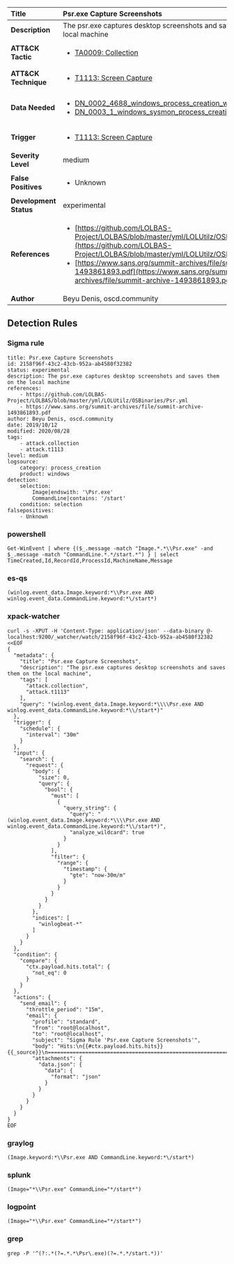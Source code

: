| Title                    | Psr.exe Capture Screenshots       |
|:-------------------------|:------------------|
| **Description**          | The psr.exe captures desktop screenshots and saves them on the local machine |
| **ATT&amp;CK Tactic**    |  <ul><li>[TA0009: Collection](https://attack.mitre.org/tactics/TA0009)</li></ul>  |
| **ATT&amp;CK Technique** | <ul><li>[T1113: Screen Capture](https://attack.mitre.org/techniques/T1113)</li></ul>  |
| **Data Needed**          | <ul><li>[DN_0002_4688_windows_process_creation_with_commandline](../Data_Needed/DN_0002_4688_windows_process_creation_with_commandline.md)</li><li>[DN_0003_1_windows_sysmon_process_creation](../Data_Needed/DN_0003_1_windows_sysmon_process_creation.md)</li></ul>  |
| **Trigger**              | <ul><li>[T1113: Screen Capture](../Triggers/T1113.md)</li></ul>  |
| **Severity Level**       | medium |
| **False Positives**      | <ul><li>Unknown</li></ul>  |
| **Development Status**   | experimental |
| **References**           | <ul><li>[https://github.com/LOLBAS-Project/LOLBAS/blob/master/yml/LOLUtilz/OSBinaries/Psr.yml](https://github.com/LOLBAS-Project/LOLBAS/blob/master/yml/LOLUtilz/OSBinaries/Psr.yml)</li><li>[https://www.sans.org/summit-archives/file/summit-archive-1493861893.pdf](https://www.sans.org/summit-archives/file/summit-archive-1493861893.pdf)</li></ul>  |
| **Author**               | Beyu Denis, oscd.community |


## Detection Rules

### Sigma rule

```
title: Psr.exe Capture Screenshots
id: 2158f96f-43c2-43cb-952a-ab4580f32382
status: experimental
description: The psr.exe captures desktop screenshots and saves them on the local machine
references:
    - https://github.com/LOLBAS-Project/LOLBAS/blob/master/yml/LOLUtilz/OSBinaries/Psr.yml
    - https://www.sans.org/summit-archives/file/summit-archive-1493861893.pdf
author: Beyu Denis, oscd.community
date: 2019/10/12
modified: 2020/08/28
tags:
    - attack.collection
    - attack.t1113
level: medium
logsource:
    category: process_creation
    product: windows
detection:
    selection:
        Image|endswith: '\Psr.exe'
        CommandLine|contains: '/start'
    condition: selection
falsepositives:
    - Unknown

```





### powershell
    
```
Get-WinEvent | where {($_.message -match "Image.*.*\\Psr.exe" -and $_.message -match "CommandLine.*.*/start.*") } | select TimeCreated,Id,RecordId,ProcessId,MachineName,Message
```


### es-qs
    
```
(winlog.event_data.Image.keyword:*\\Psr.exe AND winlog.event_data.CommandLine.keyword:*\/start*)
```


### xpack-watcher
    
```
curl -s -XPUT -H 'Content-Type: application/json' --data-binary @- localhost:9200/_watcher/watch/2158f96f-43c2-43cb-952a-ab4580f32382 <<EOF
{
  "metadata": {
    "title": "Psr.exe Capture Screenshots",
    "description": "The psr.exe captures desktop screenshots and saves them on the local machine",
    "tags": [
      "attack.collection",
      "attack.t1113"
    ],
    "query": "(winlog.event_data.Image.keyword:*\\\\Psr.exe AND winlog.event_data.CommandLine.keyword:*\\/start*)"
  },
  "trigger": {
    "schedule": {
      "interval": "30m"
    }
  },
  "input": {
    "search": {
      "request": {
        "body": {
          "size": 0,
          "query": {
            "bool": {
              "must": [
                {
                  "query_string": {
                    "query": "(winlog.event_data.Image.keyword:*\\\\Psr.exe AND winlog.event_data.CommandLine.keyword:*\\/start*)",
                    "analyze_wildcard": true
                  }
                }
              ],
              "filter": {
                "range": {
                  "timestamp": {
                    "gte": "now-30m/m"
                  }
                }
              }
            }
          }
        },
        "indices": [
          "winlogbeat-*"
        ]
      }
    }
  },
  "condition": {
    "compare": {
      "ctx.payload.hits.total": {
        "not_eq": 0
      }
    }
  },
  "actions": {
    "send_email": {
      "throttle_period": "15m",
      "email": {
        "profile": "standard",
        "from": "root@localhost",
        "to": "root@localhost",
        "subject": "Sigma Rule 'Psr.exe Capture Screenshots'",
        "body": "Hits:\n{{#ctx.payload.hits.hits}}{{_source}}\n================================================================================\n{{/ctx.payload.hits.hits}}",
        "attachments": {
          "data.json": {
            "data": {
              "format": "json"
            }
          }
        }
      }
    }
  }
}
EOF

```


### graylog
    
```
(Image.keyword:*\\Psr.exe AND CommandLine.keyword:*\/start*)
```


### splunk
    
```
(Image="*\\Psr.exe" CommandLine="*/start*")
```


### logpoint
    
```
(Image="*\\Psr.exe" CommandLine="*/start*")
```


### grep
    
```
grep -P '^(?:.*(?=.*.*\Psr\.exe)(?=.*.*/start.*))'
```



